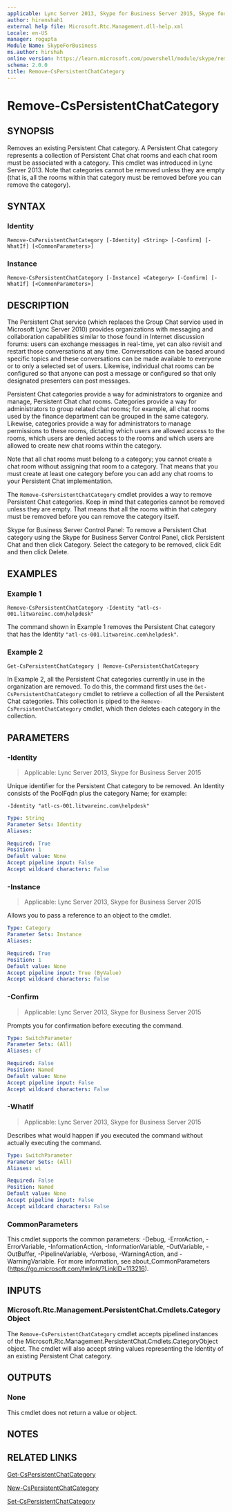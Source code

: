 ```yaml
---
applicable: Lync Server 2013, Skype for Business Server 2015, Skype for Business Server 2019
author: hirenshah1
external help file: Microsoft.Rtc.Management.dll-help.xml
Locale: en-US
manager: rogupta
Module Name: SkypeForBusiness
ms.author: hirshah
online version: https://learn.microsoft.com/powershell/module/skype/remove-cspersistentchatcategory
schema: 2.0.0
title: Remove-CsPersistentChatCategory
---
```


# Remove-CsPersistentChatCategory

## SYNOPSIS
Removes an existing Persistent Chat category.
A Persistent Chat category represents a collection of Persistent Chat chat rooms and each chat room must be associated with a category.
This cmdlet was introduced in Lync Server 2013.
Note that categories cannot be removed unless they are empty (that is, all the rooms within that category must be removed before you can remove the category).


## SYNTAX

### Identity
```
Remove-CsPersistentChatCategory [-Identity] <String> [-Confirm] [-WhatIf] [<CommonParameters>]
```

### Instance
```
Remove-CsPersistentChatCategory [-Instance] <Category> [-Confirm] [-WhatIf] [<CommonParameters>]
```

## DESCRIPTION
The Persistent Chat service (which replaces the Group Chat service used in Microsoft Lync Server 2010) provides organizations with messaging and collaboration capabilities similar to those found in Internet discussion forums: users can exchange messages in real-time, yet can also revisit and restart those conversations at any time.
Conversations can be based around specific topics and these conversations can be made available to everyone or to only a selected set of users.
Likewise, individual chat rooms can be configured so that anyone can post a message or configured so that only designated presenters can post messages.

Persistent Chat categories provide a way for administrators to organize and manage, Persistent Chat chat rooms.
Categories provide a way for administrators to group related chat rooms; for example, all chat rooms used by the finance department can be grouped in the same category.
Likewise, categories provide a way for administrators to manage permissions to these rooms, dictating which users are allowed access to the rooms, which users are denied access to the rooms and which users are allowed to create new chat rooms within the category.

Note that all chat rooms must belong to a category; you cannot create a chat room without assigning that room to a category.
That means that you must create at least one category before you can add any chat rooms to your Persistent Chat implementation.

The `Remove-CsPersistentChatCategory` cmdlet provides a way to remove Persistent Chat categories.
Keep in mind that categories cannot be removed unless they are empty.
That means that all the rooms within that category must be removed before you can remove the category itself.

Skype for Business Server Control Panel: To remove a Persistent Chat category using the Skype for Business Server Control Panel, click Persistent Chat and then click Category.
Select the category to be removed, click Edit and then click Delete.


## EXAMPLES

### Example 1
```
Remove-CsPersistentChatCategory -Identity "atl-cs-001.litwareinc.com\helpdesk"
```

The command shown in Example 1 removes the Persistent Chat category that has the Identity `"atl-cs-001.litwareinc.com\helpdesk"`.


### Example 2
```
Get-CsPersistentChatCategory | Remove-CsPersistentChatCategory
```

In Example 2, all the Persistent Chat categories currently in use in the organization are removed.
To do this, the command first uses the `Get-CsPersistentChatCategory` cmdlet to retrieve a collection of all the Persistent Chat categories.
This collection is piped to the `Remove-CsPersistentChatCategory` cmdlet, which then deletes each category in the collection.


## PARAMETERS

### -Identity

> Applicable: Lync Server 2013, Skype for Business Server 2015

Unique identifier for the Persistent Chat category to be removed.
An Identity consists of the PoolFqdn plus the category Name; for example:

`-Identity "atl-cs-001.litwareinc.com\helpdesk"`

```yaml
Type: String
Parameter Sets: Identity
Aliases:

Required: True
Position: 1
Default value: None
Accept pipeline input: False
Accept wildcard characters: False
```

### -Instance

> Applicable: Lync Server 2013, Skype for Business Server 2015

Allows you to pass a reference to an object to the cmdlet.

```yaml
Type: Category
Parameter Sets: Instance
Aliases:

Required: True
Position: 1
Default value: None
Accept pipeline input: True (ByValue)
Accept wildcard characters: False
```

### -Confirm

> Applicable: Lync Server 2013, Skype for Business Server 2015

Prompts you for confirmation before executing the command.

```yaml
Type: SwitchParameter
Parameter Sets: (All)
Aliases: cf

Required: False
Position: Named
Default value: None
Accept pipeline input: False
Accept wildcard characters: False
```

### -WhatIf

> Applicable: Lync Server 2013, Skype for Business Server 2015

Describes what would happen if you executed the command without actually executing the command.

```yaml
Type: SwitchParameter
Parameter Sets: (All)
Aliases: wi

Required: False
Position: Named
Default value: None
Accept pipeline input: False
Accept wildcard characters: False
```

### CommonParameters
This cmdlet supports the common parameters: -Debug, -ErrorAction, -ErrorVariable, -InformationAction, -InformationVariable, -OutVariable, -OutBuffer, -PipelineVariable, -Verbose, -WarningAction, and -WarningVariable. For more information, see about_CommonParameters (https://go.microsoft.com/fwlink/?LinkID=113216).

## INPUTS

### Microsoft.Rtc.Management.PersistentChat.Cmdlets.CategoryObject
The `Remove-CsPersistentChatCategory` cmdlet accepts pipelined instances of the Microsoft.Rtc.Management.PersistentChat.Cmdlets.CategoryObject object.
The cmdlet will also accept string values representing the Identity of an existing Persistent Chat category.

## OUTPUTS

### None
This cmdlet does not return a value or object.

## NOTES

## RELATED LINKS

[Get-CsPersistentChatCategory](Get-CsPersistentChatCategory.md)

[New-CsPersistentChatCategory](New-CsPersistentChatCategory.md)

[Set-CsPersistentChatCategory](Set-CsPersistentChatCategory.md)
